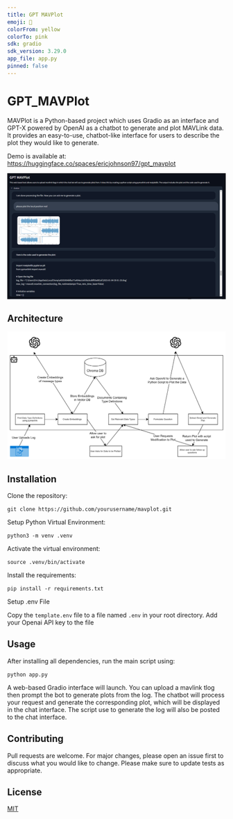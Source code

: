 ```yaml
---
title: GPT MAVPlot
emoji: 🚁
colorFrom: yellow
colorTo: pink
sdk: gradio
sdk_version: 3.29.0
app_file: app.py
pinned: false
---
```


# GPT_MAVPlot

MAVPlot is a Python-based project which uses Gradio as an interface and GPT-X powered by OpenAI as a chatbot to generate and plot MAVLink data. It provides an easy-to-use, chatbot-like interface for users to describe the plot they would like to generate.

Demo is available at: https://huggingface.co/spaces/ericjohnson97/gpt_mavplot

![chat bot](docs/chat_bot_if.PNG)

## Architecture

![arch](docs/GPT_MAVPlot_Arch.png)

## Installation

Clone the repository:

```shell
git clone https://github.com/yourusername/mavplot.git
```

Setup Python Virtual Environment:

```shell
python3 -m venv .venv
```

Activate the virtual environment:

```shell
source .venv/bin/activate
```


Install the requirements:

```shell
pip install -r requirements.txt
```

Setup .env File 

Copy the `template.env` file to a file named `.env` in your root directory. Add your Openai API key to the file  

## Usage

After installing all dependencies, run the main script using:

```shell
python app.py
```

A web-based Gradio interface will launch. You can upload a mavlink tlog then prompt the bot to generate plots from the log. The chatbot will process your request and generate the corresponding plot, which will be displayed in the chat interface. The script use to generate the log will also be posted to the chat interface. 

## Contributing

Pull requests are welcome. For major changes, please open an issue first to discuss what you would like to change. Please make sure to update tests as appropriate.

## License

[MIT](https://choosealicense.com/licenses/mit/)

